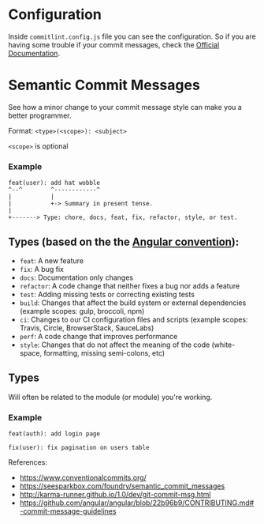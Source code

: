 # Configuration

Inside `commitlint.config.js` file you can see the configuration. So if you are having some trouble if your commit messages, check the [Official Documentation](https://github.com/conventional-changelog/commitlint/tree/master/@commitlint/config-conventional#type-enum).

# Semantic Commit Messages

See how a minor change to your commit message style can make you a better programmer.

Format: `<type>(<scope>): <subject>`

`<scope>` is optional

### Example

```
feat(user): add hat wobble
^--^        ^------------^
|           |
|           +-> Summary in present tense.
|
+-------> Type: chore, docs, feat, fix, refactor, style, or test.
```

## Types (based on the the [Angular convention](https://github.com/angular/angular/blob/22b96b9/CONTRIBUTING.md#-commit-message-guidelines)):

- `feat`: A new feature
- `fix`: A bug fix
- `docs`: Documentation only changes
- `refactor`: A code change that neither fixes a bug nor adds a feature
- `test`: Adding missing tests or correcting existing tests
- `build`: Changes that affect the build system or external dependencies (example scopes: gulp, broccoli, npm)
- `ci`: Changes to our CI configuration files and scripts (example scopes: Travis, Circle, BrowserStack, SauceLabs)
- `perf`: A code change that improves performance
- `style`: Changes that do not affect the meaning of the code (white-space, formatting, missing semi-colons, etc)

## Types

Will often be related to the module (or module) you're working.

### Example

```
feat(auth): add login page

fix(user): fix pagination on users table
```

References:

- https://www.conventionalcommits.org/
- https://seesparkbox.com/foundry/semantic_commit_messages
- http://karma-runner.github.io/1.0/dev/git-commit-msg.html
- https://github.com/angular/angular/blob/22b96b9/CONTRIBUTING.md#-commit-message-guidelines
